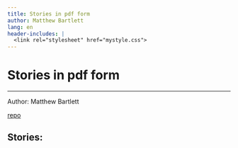 ```yaml
---
title: Stories in pdf form
author: Matthew Bartlett
lang: en
header-includes: |
  <link rel="stylesheet" href="mystyle.css">
---
```

# Stories in pdf form
_____________________

Author: Matthew Bartlett

[repo](https://github.com/CTHULHU-Jesus/fiction)

## Stories:

